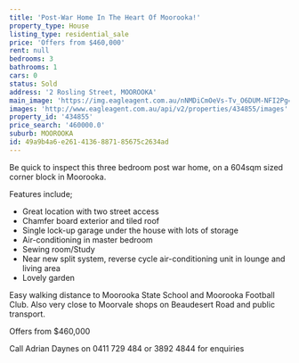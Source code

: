 ```yaml
---
title: 'Post-War Home In The Heart Of Moorooka!'
property_type: House
listing_type: residential_sale
price: 'Offers from $460,000'
rent: null
bedrooms: 3
bathrooms: 1
cars: 0
status: Sold
address: '2 Rosling Street, MOOROOKA'
main_image: 'https://img.eagleagent.com.au/nNMDiCmOeVs-Tv_O6DUM-NFI2Pg=/1280x854/smart/https://s3-us-west-2.amazonaws.com/eagleagent-orig/images/6818363/104372000-image-M.jpg'
images: 'http://www.eagleagent.com.au/api/v2/properties/434855/images'
property_id: '434855'
price_search: '460000.0'
suburb: MOOROOKA
id: 49a9b4a6-e261-4136-8871-85675c2634ad
---
```

Be quick to inspect this three bedroom post war home, on a 604sqm sized corner block in Moorooka.

Features include;

  -  Great location with two street access
  -  Chamfer board exterior and tiled roof
  -  Single lock-up garage under the house with lots of storage
  -  Air-conditioning in master bedroom
  -  Sewing room/Study
  -  Near new split system, reverse cycle air-conditioning unit in lounge and living area
  -  Lovely garden

Easy walking distance to Moorooka State School and Moorooka Football Club.
Also very close to Moorvale shops on Beaudesert Road and public transport.

Offers from $460,000

Call Adrian Daynes on 0411 729 484 or 3892 4844 for enquiries